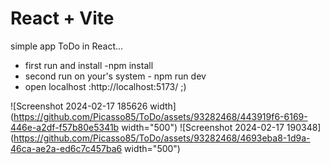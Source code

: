 # React + Vite

simple app ToDo in React...

- first run and install -npm install
- second run on your's system - npm run dev
- open localhost :http://localhost:5173/ ;)

![Screenshot 2024-02-17 185626 width](https://github.com/Picasso85/ToDo/assets/93282468/443919f6-6169-446e-a2df-f57b80e5341b width="500")
![Screenshot 2024-02-17 190348](https://github.com/Picasso85/ToDo/assets/93282468/4693eba8-1d9a-46ca-ae2a-ed6c7c457ba6 width="500")

